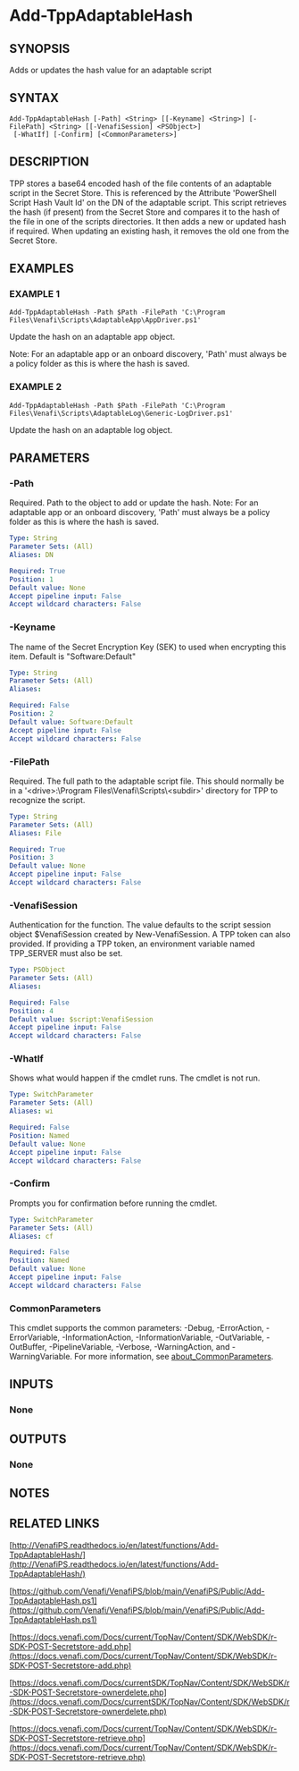 # Add-TppAdaptableHash

## SYNOPSIS
Adds or updates the hash value for an adaptable script

## SYNTAX

```
Add-TppAdaptableHash [-Path] <String> [[-Keyname] <String>] [-FilePath] <String> [[-VenafiSession] <PSObject>]
 [-WhatIf] [-Confirm] [<CommonParameters>]
```

## DESCRIPTION
TPP stores a base64 encoded hash of the file contents of an adaptable script in the Secret Store.
This is referenced by
the Attribute 'PowerShell Script Hash Vault Id' on the DN of the adaptable script.
This script retrieves the hash (if
present) from the Secret Store and compares it to the hash of the file in one of the scripts directories.
It then adds
a new or updated hash if required.
When updating an existing hash, it removes the old one from the Secret Store.

## EXAMPLES

### EXAMPLE 1
```
Add-TppAdaptableHash -Path $Path -FilePath 'C:\Program Files\Venafi\Scripts\AdaptableApp\AppDriver.ps1'
```

Update the hash on an adaptable app object.

Note: For an adaptable app or an onboard discovery, 'Path' must always be a policy folder as this is where
the hash is saved.

### EXAMPLE 2
```
Add-TppAdaptableHash -Path $Path -FilePath 'C:\Program Files\Venafi\Scripts\AdaptableLog\Generic-LogDriver.ps1'
```

Update the hash on an adaptable log object.

## PARAMETERS

### -Path
Required.
Path to the object to add or update the hash.
Note: For an adaptable app or an onboard discovery, 'Path' must always be a policy folder as this is where
the hash is saved.

```yaml
Type: String
Parameter Sets: (All)
Aliases: DN

Required: True
Position: 1
Default value: None
Accept pipeline input: False
Accept wildcard characters: False
```

### -Keyname
The name of the Secret Encryption Key (SEK) to used when encrypting this item.
Default is "Software:Default"

```yaml
Type: String
Parameter Sets: (All)
Aliases:

Required: False
Position: 2
Default value: Software:Default
Accept pipeline input: False
Accept wildcard characters: False
```

### -FilePath
Required.
The full path to the adaptable script file.
This should normally be in a
'\<drive\>:\Program Files\Venafi\Scripts\\\<subdir\>' directory for TPP to recognize the script.

```yaml
Type: String
Parameter Sets: (All)
Aliases: File

Required: True
Position: 3
Default value: None
Accept pipeline input: False
Accept wildcard characters: False
```

### -VenafiSession
Authentication for the function.
The value defaults to the script session object $VenafiSession created by New-VenafiSession.
A TPP token can also provided.
If providing a TPP token, an environment variable named TPP_SERVER must also be set.

```yaml
Type: PSObject
Parameter Sets: (All)
Aliases:

Required: False
Position: 4
Default value: $script:VenafiSession
Accept pipeline input: False
Accept wildcard characters: False
```

### -WhatIf
Shows what would happen if the cmdlet runs.
The cmdlet is not run.

```yaml
Type: SwitchParameter
Parameter Sets: (All)
Aliases: wi

Required: False
Position: Named
Default value: None
Accept pipeline input: False
Accept wildcard characters: False
```

### -Confirm
Prompts you for confirmation before running the cmdlet.

```yaml
Type: SwitchParameter
Parameter Sets: (All)
Aliases: cf

Required: False
Position: Named
Default value: None
Accept pipeline input: False
Accept wildcard characters: False
```

### CommonParameters
This cmdlet supports the common parameters: -Debug, -ErrorAction, -ErrorVariable, -InformationAction, -InformationVariable, -OutVariable, -OutBuffer, -PipelineVariable, -Verbose, -WarningAction, and -WarningVariable. For more information, see [about_CommonParameters](http://go.microsoft.com/fwlink/?LinkID=113216).

## INPUTS

### None
## OUTPUTS

### None
## NOTES

## RELATED LINKS

[http://VenafiPS.readthedocs.io/en/latest/functions/Add-TppAdaptableHash/](http://VenafiPS.readthedocs.io/en/latest/functions/Add-TppAdaptableHash/)

[https://github.com/Venafi/VenafiPS/blob/main/VenafiPS/Public/Add-TppAdaptableHash.ps1](https://github.com/Venafi/VenafiPS/blob/main/VenafiPS/Public/Add-TppAdaptableHash.ps1)

[https://docs.venafi.com/Docs/current/TopNav/Content/SDK/WebSDK/r-SDK-POST-Secretstore-add.php](https://docs.venafi.com/Docs/current/TopNav/Content/SDK/WebSDK/r-SDK-POST-Secretstore-add.php)

[https://docs.venafi.com/Docs/currentSDK/TopNav/Content/SDK/WebSDK/r-SDK-POST-Secretstore-ownerdelete.php](https://docs.venafi.com/Docs/currentSDK/TopNav/Content/SDK/WebSDK/r-SDK-POST-Secretstore-ownerdelete.php)

[https://docs.venafi.com/Docs/current/TopNav/Content/SDK/WebSDK/r-SDK-POST-Secretstore-retrieve.php](https://docs.venafi.com/Docs/current/TopNav/Content/SDK/WebSDK/r-SDK-POST-Secretstore-retrieve.php)

